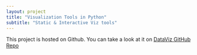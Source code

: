 ```yaml
---
layout: project
title: "Visualization Tools in Python"
subtitle: "Static & Interactive Viz tools"
---
```


This project is hosted on Github. You can take a look at it on [DataViz GitHub Repo](https://github.com/Jalanjii/DataViz)

